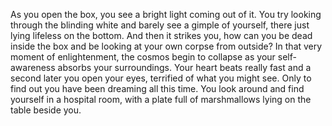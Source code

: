 As you open the box, you see a bright light coming out of it. You try looking through the blinding white and barely see a gimple of yourself, there just lying lifeless on the bottom. And then it strikes you, how can you be dead inside the box and be looking at your own corpse from outside? In that very moment of enlightenment, the cosmos begin to collapse as your self-awareness absorbs your surroundings. Your heart beats really fast and a second later you open your eyes, terrified of what you might see. Only to find out you have been dreaming all this time. You look around and find yourself in a hospital room, with a plate full of marshmallows lying on the table beside you.
